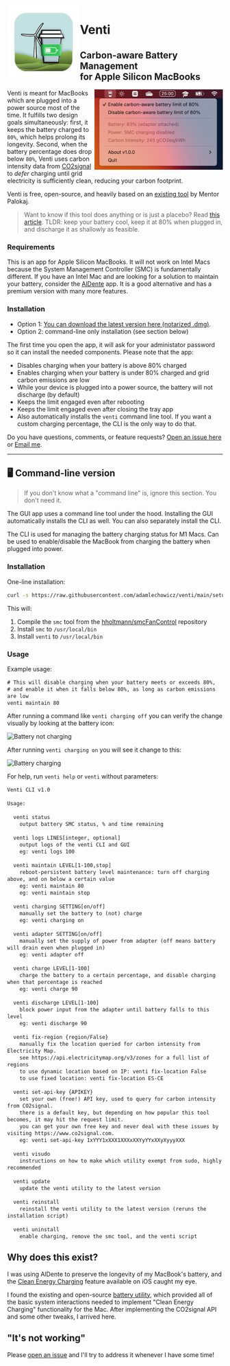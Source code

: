 <img width="170px" align="left" src="./app/build/icon.png"/>

# Venti
## Carbon-aware Battery Management<br> for Apple Silicon MacBooks

<img width="300px" align="right" src="./screenshots/tray.png"/> Venti is meant for MacBooks which are plugged into a power source most of the time.  It fulfills two design goals simultaneously: first, it keeps the battery charged to `80%`, which helps prolong its longevity.  Second, when the battery percentage does drop below `80%`, Venti uses carbon intensity data from [CO2signal](https://www.co2signal.com) to *defer* charging until grid electricity is sufficiently clean, reducing your carbon footprint.

Venti is free, open-source, and heavily based on an [existing tool](https://github.com/actuallymentor/battery/) by Mentor Palokaj.

> Want to know if this tool does anything or is just a placebo? Read [this article](https://batteryuniversity.com/article/bu-808-how-to-prolong-lithium-based-batteries). TLDR: keep your battery cool, keep it at 80% when plugged in, and discharge it as shallowly as feasible.

### Requirements

This is an app for Apple Silicon MacBooks. It will not work on Intel Macs because the System Management Controller (SMC) is fundamentally different.  If you have an Intel Mac and are looking for a solution to maintain your battery, consider the [AlDente](https://apphousekitchen.com/) app.  It is a good alternative and has a premium version with many more features.

### Installation

- Option 1: [You can download the latest version here (notarized .dmg)]( https://github.com/adamlechowicz/venti/releases/ ).
- Option 2: command-line only installation (see section below)

The first time you open the app, it will ask for your administator password so it can install the needed components. Please note that the app:

- Disables charging when your battery is above 80% charged
- Enables charging when your battery is under 80% charged and grid carbon emissions are low
- While your device is plugged into a power source, the battery will not discharge (by default)
- Keeps the limit engaged even after rebooting
- Keeps the limit engaged even after closing the tray app
- Also automatically installs the `venti` command line tool. If you want a custom charging percentage, the CLI is the only way to do that.

Do you have questions, comments, or feature requests? [Open an issue here](https://github.com/adamlechowicz/venti/issues) or [Email me](mailto:alechowicz@umass.edu).

---


## 🖥 Command-line version

> If you don't know what a "command line" is, ignore this section. You don't need it.

The GUI app uses a command line tool under the hood. Installing the GUI automatically installs the CLI as well. You can also separately install the CLI.

The CLI is used for managing the battery charging status for M1 Macs. Can be used to enable/disable the MacBook from charging the battery when plugged into power.

### Installation

One-line installation:

```bash
curl -s https://raw.githubusercontent.com/adamlechowicz/venti/main/setup.sh | bash
```

This will:

1. Compile the `smc` tool from the [hholtmann/smcFanControl]( https://github.com/hholtmann/smcFanControl.git ) repository
2. Install `smc` to `/usr/local/bin`
3. Install `venti` to `/usr/local/bin`

### Usage

Example usage:

```shell
# This will disable charging when your battery meets or exceeds 80%, 
# and enable it when it falls below 80%, as long as carbon emissions are low
venti maintain 80
```

After running a command like `venti charging off` you can verify the change visually by looking at the battery icon:

![Battery not charging](./screenshots/not-charging-screenshot.png)

After running `venti charging on` you will see it change to this:

![Battery charging](./screenshots/charging-screenshot.png)


For help, run `venti help` or `venti` without parameters:

```
Venti CLI v1.0

Usage:

  venti status
    output battery SMC status, % and time remaining

  venti logs LINES[integer, optional]
    output logs of the venti CLI and GUI
	eg: venti logs 100

  venti maintain LEVEL[1-100,stop]
    reboot-persistent battery level maintenance: turn off charging above, and on below a certain value
    eg: venti maintain 80
    eg: venti maintain stop

  venti charging SETTING[on/off]
    manually set the battery to (not) charge
    eg: venti charging on

  venti adapter SETTING[on/off]
    manually set the supply of power from adapter (off means battery will drain even when plugged in)
    eg: venti adapter off

  venti charge LEVEL[1-100]
    charge the battery to a certain percentage, and disable charging when that percentage is reached
    eg: venti charge 90

  venti discharge LEVEL[1-100]
    block power input from the adapter until battery falls to this level
    eg: venti discharge 90

  venti fix-region {region/False}
    manually fix the location queried for carbon intensity from Electricity Map.
    see https://api.electricitymap.org/v3/zones for a full list of regions
    to use dynamic location based on IP: venti fix-location False
    to use fixed location: venti fix-location ES-CE

  venti set-api-key {APIKEY}
    set your own (free!) API key, used to query for carbon intensity from CO2signal. 
    there is a default key, but depending on how popular this tool becomes, it may hit the request limit.
    you can get your own free key and never deal with these issues by visiting https://www.co2signal.com.
    eg: venti set-api-key 1xYYY1xXXX1XXXxXXYyYYxXXyXyyyXXX

  venti visudo
    instructions on how to make which utility exempt from sudo, highly recommended

  venti update
    update the venti utility to the latest version

  venti reinstall
    reinstall the venti utility to the latest version (reruns the installation script)

  venti uninstall
    enable charging, remove the smc tool, and the venti script
```

## Why does this exist?

I was using AlDente to preserve the longevity of my MacBook's battery, and the [Clean Energy Charging](https://support.apple.com/en-us/HT213323) feature available on iOS caught my eye.

I found the existing and open-source [battery utility](https://github.com/actuallymentor/battery), which provided all of the basic system interactions needed to implement "Clean Energy Charging" functionality for the Mac.  After implementing the CO2signal API and some other tweaks, I arrived here.

## "It's not working"

Please [open an issue](https://github.com/adamlechowicz/venti/issues/new) and I'll try to address it whenever I have some time!
